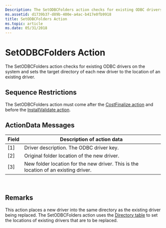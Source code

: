 ```yaml
---
Description: The SetODBCFolders action checks for existing ODBC drivers on the system and sets the target directory of each new driver to the location of an existing driver.
ms.assetid: d1739b37-d89b-400e-a4ac-b417e0fb9918
title: SetODBCFolders Action
ms.topic: article
ms.date: 05/31/2018
---
```


# SetODBCFolders Action

The SetODBCFolders action checks for existing ODBC drivers on the system and sets the target directory of each new driver to the location of an existing driver.

## Sequence Restrictions

The SetODBCFolders action must come after the [CostFinalize action](costfinalize-action.md) and before the [InstallValidate action](installvalidate-action.md).

## ActionData Messages



| Field | Description of action data                                                          |
|-------|-------------------------------------------------------------------------------------|
| \[1\] | Driver description. The ODBC driver key.                                            |
| \[2\] | Original folder location of the new driver.                                         |
| \[3\] | New folder location for the new driver. This is the location of an existing driver. |



 

## Remarks

This action places a new driver into the same directory as the existing driver being replaced. The SetODBCFolders action uses the [Directory table](directory-table.md) to set the locations of existing drivers that are to be replaced.

 

 




